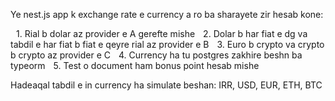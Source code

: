 Ye nest.js app k exchange rate e  currency a ro ba sharayete zir hesab kone:

 1.⁠ ⁠Rial b dolar az provider e A gerefte mishe
 2.⁠ ⁠Dolar b har fiat e dg va tabdil e har fiat b fiat e qeyre rial az provider e B
 3.⁠ ⁠Euro b crypto va crypto b crypto az provider e C
 4.⁠ ⁠Currency ha tu postgres zakhire beshn ba typeorm
 5.⁠ ⁠Test o document ham bonus point hesab mishe

Hadeaqal tabdil e in currency ha simulate beshan: IRR, USD, EUR, ETH, BTC
